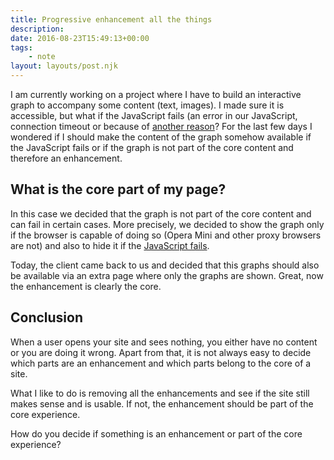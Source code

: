 ```yaml
---
title: Progressive enhancement all the things
description: 
date: 2016-08-23T15:49:13+00:00
tags:
    - note
layout: layouts/post.njk
---
```


I am currently working on a project where I have to build an interactive graph to accompany some content (text, images). I made sure it is accessible, but what if the JavaScript fails (an error in our JavaScript, connection timeout or because of [another reason](http://kryogenix.org/code/browser/everyonehasjs.html)? For the last few days I wondered if I should make the content of the graph somehow available if the JavaScript fails or if the graph is not part of the core content and therefore an enhancement.

What is the core part of my page?
---------------------------------

In this case we decided that the graph is not part of the core content and can fail in certain cases. More precisely, we decided to show the graph only if the browser is capable of doing so (Opera Mini and other proxy browsers are not) and also to hide it if the [JavaScript fails](https://www.filamentgroup.com/lab/enhancing-optimistically.html).

Today, the client came back to us and decided that this graphs should also be available via an extra page where only the graphs are shown. Great, now the enhancement is clearly the core.

Conclusion
----------

When a user opens your site and sees nothing, you either have no content or you are doing it wrong. Apart from that, it is not always easy to decide which parts are an enhancement and which parts belong to the core of a site.

What I like to do is removing all the enhancements and see if the site still makes sense and is usable. If not, the enhancement should be part of the core experience.

How do you decide if something is an enhancement or part of the core experience?